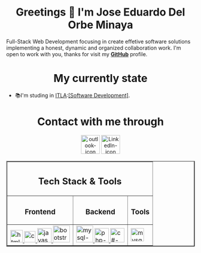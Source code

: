 <!--
**jedelorbeminaya/jedelorbeminaya** is a ✨ _special_ ✨ repository because its `README.md` (this file) appears on your GitHub profile.

Here are some ideas to get you started:

- 🔭 I’m currently working on ...
- 🌱 I’m currently learning ...
- 👯 I’m looking to collaborate on ...
- 🤔 I’m looking for help with ...
- 💬 Ask me about ...
- 📫 How to reach me: ...
- 😄 Pronouns: ...
- ⚡ Fun fact: ...
-->


<h1 align="center">Greetings 👋 I'm Jose Eduardo Del Orbe Minaya</h1>

<p>Full-Stack Web Development focusing in create effetive software solutions implementing a honest, dynamic and organized collaboration work. I'm open to work with you, thanks for visit my <span><a href="https://github.com/jedelorbeminaya"><strong>GitHub</strong></a></span> profile.</p>

<h1 align="center">My currently state</h1>
<ul>
<li>📚I'm studing in <a href="https://itla.edu.do/" target="_blank">ITLA</a>:<a href="https://itla.edu.do/tecnologia-en-desarrollo-de-software/" target="_blank">[Software Development]</a>.</li>
</ul>

<h1 align="center">Contact with me through</h1>
<p align="center"><a href="mailto:jedelorbeminaya@outlook.com"><img alt="outlook-icon" src="https://upload.wikimedia.org/wikipedia/commons/thumb/d/df/Microsoft_Office_Outlook_%282018%E2%80%93present%29.svg/2203px-Microsoft_Office_Outlook_%282018%E2%80%93present%29.svg.png" width="50px"/></a>
<a href="https://www.linkedin.com/in/jedelorbeminaya"><img alt="LinkedIn-icon" src="https://upload.wikimedia.org/wikipedia/commons/thumb/8/81/LinkedIn_icon.svg/1024px-LinkedIn_icon.svg.png" width="50px"/></a></p>

<table border=2 align="center" width=100%>
<thead>
<tr>
    <th colspan=3><h2 align="center" style="border:none;">Tech Stack & Tools</h2></th>
</tr>
    <tr>
        <th><h3 align="center">Frontend</h3></th>
        <th><h3 align="center">Backend</h3></th>
        <th><h3 align="center">Tools</h3></th>
    </tr>
</thead>
<tbody>
    <tr>
        <td>
            <a href="https://developer.mozilla.org/es/docs/Web/HTML" target="_blank" style="border:none;">
            <img alt="html-icon" src="https://cdn-icons-png.flaticon.com/512/732/732212.png" width="33px">
            </a>
            <a href="https://developer.mozilla.org/es/docs/Web/CSS" target="_blank">
            <img alt="css-icon" src="https://static-00.iconduck.com/assets.00/file-type-css-icon-1806x2048-r5fwjl3p.png" width="30px">
             </a>
             <a href="https://developer.mozilla.org/es/docs/Web/JavaScript" target="_blank">
            <img alt="javascript-icon" src="https://icons.veryicon.com/png/o/business/vscode-program-item-icon/javascript-3.png" width="38px">
            </a>
            <a href="https://getbootstrap.com/" target="_blank">
            <img alt="bootstrap-icon" src="https://camo.githubusercontent.com/b872b9ada0c2c3d373bbb0c356eb4af353127335fc3d2e611964433864ab4de1/68747470733a2f2f676574626f6f7473747261702e636f6d2f646f63732f352e322f6173736574732f6272616e642f626f6f7473747261702d6c6f676f2d736861646f772e706e67" width="45px">
            </a>
        </td>
        <td>
        <a href="https://www.mysql.com/" target="_blank">
        <img  alt="mysql-icon" src="https://static-00.iconduck.com/assets.00/mysql-original-wordmark-icon-2048x1064-jfbaqrzh.png" width="45px">
        </a>
        <a href="https://www.php.net/" target="_blank">
        <img alt="php-icon" src="https://cdn-icons-png.flaticon.com/512/5968/5968332.png" width="38px">
        </a>
        <a href="https://learn.microsoft.com/es-es/dotnet/csharp/" target="_blank">
        <img alt="c#-icon" src="https://procoders.tech/wp-content/uploads/2023/05/png-clipart-c-programming-language-logo-microsoft-visual-studio-net-framework-javascript-icon-purple-logo-removebg-preview.png" width="38px">
        </td>
        <td>
        <a href="https://www.figma.com/" target="_blank">
         <img  alt="mysql-icon" src="https://static-00.iconduck.com/assets.00/apps-figma-icon-2048x2048-ctjj5ab7.png" width="35px">
         </a>
        </td>
    </tr>
</tbody>
</table>